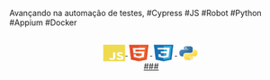  Avançando na automação de testes, #Cypress #JS #Robot #Python #Appium #Docker 

<div align="center">
  <a href="https://github.com/JonasDominguini">
 
 
<div style="display: inline_block"><br>
  <img align="center" alt="JonasDominguini-Js" height="30" width="40" src="https://raw.githubusercontent.com/devicons/devicon/master/icons/javascript/javascript-plain.svg"> 
  <img align="center" alt="JonasDominguini-HTML" height="30" width="40" src="https://raw.githubusercontent.com/devicons/devicon/master/icons/html5/html5-original.svg">
  <img align="center" alt="JonasDominguini-CSS" height="30" width="40" src="https://raw.githubusercontent.com/devicons/devicon/master/icons/css3/css3-original.svg">
  <img align="center" alt="JonasDominguini-Python" height="30" width="40" src="https://raw.githubusercontent.com/devicons/devicon/master/icons/python/python-original.svg"> 
</div>
   ###
   
   
